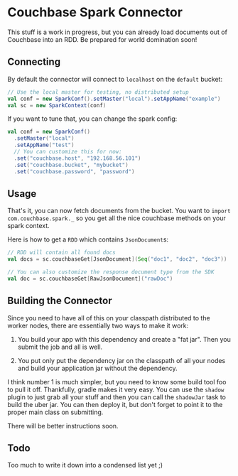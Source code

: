 # Couchbase Spark Connector

This stuff is a work in progress, but you can already load documents out of Couchbase into an RDD. Be prepared for
world domination soon!

## Connecting
By default the connector will connect to `localhost` on the `default` bucket:

```scala
// Use the local master for testing, no distributed setup
val conf = new SparkConf().setMaster("local").setAppName("example")
val sc = new SparkContext(conf)
```

If you want to tune that, you can change the spark config:

```scala
val conf = new SparkConf()
  .setMaster("local")
  .setAppName("test")
  // You can customize this for now:
  .set("couchbase.host", "192.168.56.101")
  .set("couchbase.bucket", "mybucket")
  .set("couchbase.password", "password")
```

## Usage
That's it, you can now fetch documents from the bucket. You want to `import com.couchbase.spark._` so you get all
the nice couchbase methods on your spark context.

Here is how to get a `RDD` which contains `JsonDocument`s:

```scala
// RDD will contain all found docs
val docs = sc.couchbaseGet[JsonDocument](Seq("doc1", "doc2", "doc3"))

// You can also customize the response document type from the SDK
val doc = sc.couchbaseGet[RawJsonDocument]("rawDoc")
```


## Building the Connector
Since you need to have all of this on your classpath distributed to the worker nodes, there are essentially two
ways to make it work:

1) You build your app with this dependency and create a "fat jar". Then you submit the job and all is well.

2) You put only put the dependency jar on the classpath of all your nodes and build your application jar without
    the dependency.

I think number 1 is much simpler, but you need to know some build tool foo to pull it off. Thankfully, gradle makes
it very easy. You can use the `shadow` plugin to just grab all your stuff and then you can call the `shadowJar` task
to build the uber jar. You can then deploy it, but don't forget to point it to the proper main class on submitting.

There will be better instructions soon.

## Todo
Too much to write it down into a condensed list yet ;)
